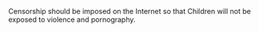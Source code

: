 Censorship should be imposed on the Internet so that Children will not be exposed to violence and pornography.

